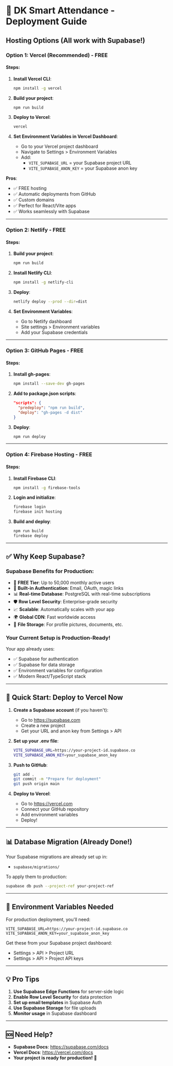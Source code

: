 # 🚀 DK Smart Attendance - Deployment Guide

## Hosting Options (All work with Supabase!)

### **Option 1: Vercel (Recommended) - FREE**

#### Steps:
1. **Install Vercel CLI**:
   ```bash
   npm install -g vercel
   ```

2. **Build your project**:
   ```bash
   npm run build
   ```

3. **Deploy to Vercel**:
   ```bash
   vercel
   ```

4. **Set Environment Variables in Vercel Dashboard**:
   - Go to your Vercel project dashboard
   - Navigate to Settings > Environment Variables
   - Add:
     - `VITE_SUPABASE_URL` = your Supabase project URL
     - `VITE_SUPABASE_ANON_KEY` = your Supabase anon key

**Pros**: 
- ✅ FREE hosting
- ✅ Automatic deployments from GitHub
- ✅ Custom domains
- ✅ Perfect for React/Vite apps
- ✅ Works seamlessly with Supabase

---

### **Option 2: Netlify - FREE**

#### Steps:
1. **Build your project**:
   ```bash
   npm run build
   ```

2. **Install Netlify CLI**:
   ```bash
   npm install -g netlify-cli
   ```

3. **Deploy**:
   ```bash
   netlify deploy --prod --dir=dist
   ```

4. **Set Environment Variables**:
   - Go to Netlify dashboard
   - Site settings > Environment variables
   - Add your Supabase credentials

---

### **Option 3: GitHub Pages - FREE**

#### Steps:
1. **Install gh-pages**:
   ```bash
   npm install --save-dev gh-pages
   ```

2. **Add to package.json scripts**:
   ```json
   "scripts": {
     "predeploy": "npm run build",
     "deploy": "gh-pages -d dist"
   }
   ```

3. **Deploy**:
   ```bash
   npm run deploy
   ```

---

### **Option 4: Firebase Hosting - FREE**

#### Steps:
1. **Install Firebase CLI**:
   ```bash
   npm install -g firebase-tools
   ```

2. **Login and initialize**:
   ```bash
   firebase login
   firebase init hosting
   ```

3. **Build and deploy**:
   ```bash
   npm run build
   firebase deploy
   ```

---

## ✅ **Why Keep Supabase?**

### **Supabase Benefits for Production:**
- 🎯 **FREE Tier**: Up to 50,000 monthly active users
- 🔐 **Built-in Authentication**: Email, OAuth, magic links
- 📊 **Real-time Database**: PostgreSQL with real-time subscriptions
- 🛡️ **Row Level Security**: Enterprise-grade security
- 📈 **Scalable**: Automatically scales with your app
- 🌍 **Global CDN**: Fast worldwide access
- 💾 **File Storage**: For profile pictures, documents, etc.

### **Your Current Setup is Production-Ready!**
Your app already uses:
- ✅ Supabase for authentication
- ✅ Supabase for data storage
- ✅ Environment variables for configuration
- ✅ Modern React/TypeScript stack

---

## 🚀 **Quick Start: Deploy to Vercel Now**

1. **Create a Supabase account** (if you haven't):
   - Go to https://supabase.com
   - Create a new project
   - Get your URL and anon key from Settings > API

2. **Set up your .env file**:
   ```bash
   VITE_SUPABASE_URL=https://your-project-id.supabase.co
   VITE_SUPABASE_ANON_KEY=your_supabase_anon_key
   ```

3. **Push to GitHub**:
   ```bash
   git add .
   git commit -m "Prepare for deployment"
   git push origin main
   ```

4. **Deploy to Vercel**:
   - Go to https://vercel.com
   - Connect your GitHub repository
   - Add environment variables
   - Deploy!

---

## 📊 **Database Migration (Already Done!)**

Your Supabase migrations are already set up in:
- `supabase/migrations/`

To apply them to production:
```bash
supabase db push --project-ref your-project-ref
```

---

## 🔧 **Environment Variables Needed**

For production deployment, you'll need:
```
VITE_SUPABASE_URL=https://your-project-id.supabase.co
VITE_SUPABASE_ANON_KEY=your_supabase_anon_key
```

Get these from your Supabase project dashboard:
- Settings > API > Project URL
- Settings > API > Project API keys

---

## 💡 **Pro Tips**

1. **Use Supabase Edge Functions** for server-side logic
2. **Enable Row Level Security** for data protection
3. **Set up email templates** in Supabase Auth
4. **Use Supabase Storage** for file uploads
5. **Monitor usage** in Supabase dashboard

---

## 🆘 **Need Help?**

- **Supabase Docs**: https://supabase.com/docs
- **Vercel Docs**: https://vercel.com/docs
- **Your project is ready for production!** 🎉
